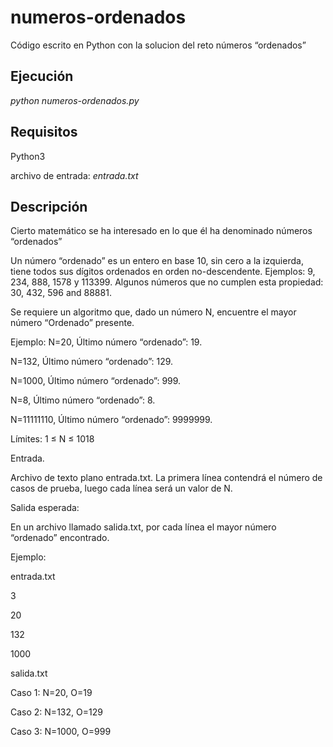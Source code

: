 # numeros-ordenados
Código escrito en Python con la solucion del reto números “ordenados”

## Ejecución 
_python numeros-ordenados.py_

## Requisitos
Python3

archivo de entrada: _entrada.txt_

## Descripción
Cierto matemático se ha interesado en lo que él ha denominado números “ordenados”

Un número “ordenado” es un entero en base 10, sin cero a la izquierda, tiene todos sus dígitos ordenados en orden no-descendente. Ejemplos: 9, 234, 888, 1578  y 113399. Algunos números que no cumplen esta propiedad: 30, 432, 596 and 88881.

Se requiere un algoritmo que, dado un número N, encuentre el mayor número “Ordenado” presente.

Ejemplo: 
N=20, Último número “ordenado”: 19.

N=132, Último número “ordenado”: 129.

N=1000, Último número “ordenado”: 999.

N=8, Último número “ordenado”: 8.

N=11111110, Último número “ordenado”: 9999999.


Límites:
1 ≤ N ≤ 1018

Entrada.

Archivo de texto plano entrada.txt. La primera línea contendrá el número de casos de prueba, luego cada línea será un valor de N.

Salida esperada:

En un archivo llamado salida.txt, por cada línea el mayor número “ordenado” encontrado.

Ejemplo: 

entrada.txt

3

20

132

1000


salida.txt

Caso 1: N=20, O=19

Caso 2: N=132, O=129

Caso 3: N=1000, O=999




